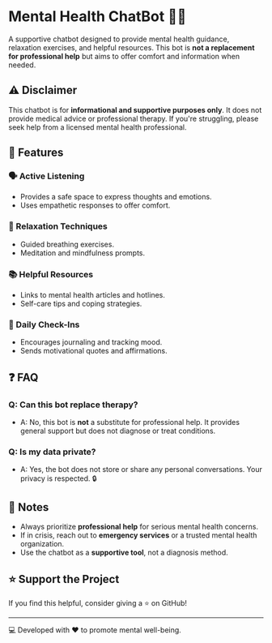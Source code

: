# Mental Health ChatBot 💬🧠

A supportive chatbot designed to provide mental health guidance, relaxation exercises, and helpful resources. This bot is **not a replacement for professional help** but aims to offer comfort and information when needed.

## ⚠️ Disclaimer
This chatbot is for **informational and supportive purposes only**. It does not provide medical advice or professional therapy. If you're struggling, please seek help from a licensed mental health professional.

## 🎯 Features

### 🗣️ Active Listening
- Provides a safe space to express thoughts and emotions.
- Uses empathetic responses to offer comfort.

### 🌿 Relaxation Techniques
- Guided breathing exercises.
- Meditation and mindfulness prompts.

### 📚 Helpful Resources
- Links to mental health articles and hotlines.
- Self-care tips and coping strategies.

### 📅 Daily Check-Ins
- Encourages journaling and tracking mood.
- Sends motivational quotes and affirmations.

## ❓ FAQ

### Q: Can this bot replace therapy?
- A: No, this bot is **not** a substitute for professional help. It provides general support but does not diagnose or treat conditions.

### Q: Is my data private?
- A: Yes, the bot does not store or share any personal conversations. Your privacy is respected. 🔒

## 📌 Notes

- Always prioritize **professional help** for serious mental health concerns.
- If in crisis, reach out to **emergency services** or a trusted mental health organization.
- Use the chatbot as a **supportive tool**, not a diagnosis method.

## ⭐ Support the Project

If you find this helpful, consider giving a ⭐ on GitHub!

---

💻 Developed with ❤️ to promote mental well-being.